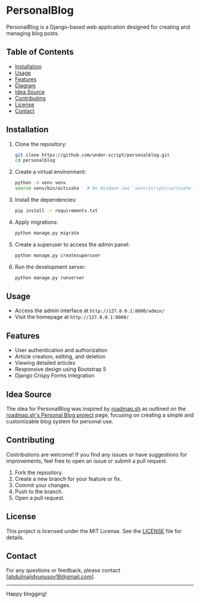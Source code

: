 # PersonalBlog

PersonalBlog is a Django-based web application designed for creating and managing blog posts.

## Table of Contents

- [Installation](#installation)
- [Usage](#usage)
- [Features](#features)
- [Diagram](#diagram)
- [Idea Source](#idea-source)
- [Contributing](#contributing)
- [License](#license)
- [Contact](#contact)

## Installation

1. Clone the repository:

    ```bash
    git clone https://github.com/under-script/personalblog.git
    cd personalblog
    ```

2. Create a virtual environment:

    ```bash
    python -m venv venv
    source venv/bin/activate   # On Windows use `venv\Scripts\activate`
    ```

3. Install the dependencies:

    ```bash
    pip install -r requirements.txt
    ```

4. Apply migrations:

    ```bash
    python manage.py migrate
    ```

5. Create a superuser to access the admin panel:

    ```bash
    python manage.py createsuperuser
    ```

6. Run the development server:

    ```bash
    python manage.py runserver
    ```

## Usage

- Access the admin interface at `http://127.0.0.1:8000/admin/`
- Visit the homepage at `http://127.0.0.1:8000/`

## Features

- User authentication and authorization
- Article creation, editing, and deletion
- Viewing detailed articles
- Responsive design using Bootstrap 5
- Django Crispy Forms integration

## Idea Source

The idea for PersonalBlog was inspired by [roadmap.sh](https://roadmap.sh) as outlined on the [roadmap.sh's Personal Blog project](https://roadmap.sh/projects/personal-blog) page, focusing on creating a simple and customizable blog system for personal use.

## Contributing

Contributions are welcome! If you find any issues or have suggestions for improvements, feel free to open an issue or submit a pull request.

1. Fork the repository.
2. Create a new branch for your feature or fix.
3. Commit your changes.
4. Push to the branch.
5. Open a pull request.

## License

This project is licensed under the MIT License. See the [LICENSE](LICENSE) file for details.

## Contact

For any questions or feedback, please contact [abdulmajidyunusov18@gmail.com].

---

Happy blogging!
